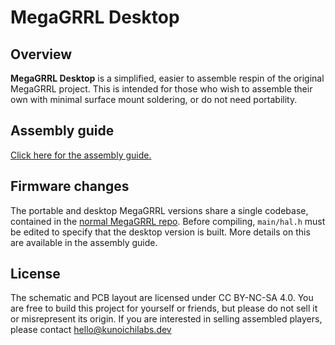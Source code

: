 # MegaGRRL Desktop
## Overview
**MegaGRRL Desktop** is a simplified, easier to assemble respin of the original MegaGRRL project. This is intended for those who wish to assemble their own with minimal surface mount soldering, or do not need portability.
## Assembly guide
[Click here for the assembly guide.](https://git.agiri.ninja/natalie/MegaGRRL_Desktop/wikis/Assembly-guide)
## Firmware changes
The portable and desktop MegaGRRL versions share a single codebase, contained in the [normal MegaGRRL repo](https://git.agiri.ninja/natalie/megagrrl). Before compiling, `main/hal.h` must be edited to specify that the desktop version is built. More details on this are available in the assembly guide.
## License
The schematic and PCB layout are licensed under CC BY-NC-SA 4.0. You are free to build this project for yourself or friends, but please do not sell it or misrepresent its origin. If you are interested in selling assembled players, please contact hello@kunoichilabs.dev
